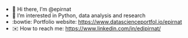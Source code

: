- 👋 Hi there, I’m @epirnat
- 👀 I’m interested in Python, data analysis and research 
- :bowtie: Portfolio website: https://www.datascienceportfol.io/epirnat
- :envelope: How to reach me: https://www.linkedin.com/in/edipirnat/

<!---
epirnat/epirnat is a ✨ special ✨ repository because its `README.md` (this file) appears on your GitHub profile.
You can click the Preview link to take a look at your changes.
--->
